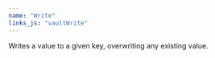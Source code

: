 ```yaml
---
name: "Write"
links_js: "vaultWrite"
---
```

Writes a value to a given key, overwriting any existing value.
